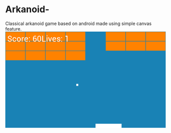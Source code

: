 # Arkanoid-
Classical arkanoid game based on android made using simple canvas feature.
![ScreenShot](https://github.com/yashkant/Arkanoid-/blob/master/Screenshot_2016-10-28-22-16-14.png)


